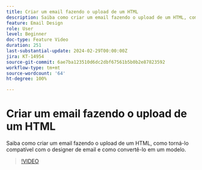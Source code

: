 ```yaml
---
title: Criar um email fazendo o upload de um HTML
description: Saiba como criar um email fazendo o upload de um HTML, como torná-lo compatível com o designer de email e como convertê-lo em um modelo.
feature: Email Design
role: User
level: Beginner
doc-type: Feature Video
duration: 251
last-substantial-update: 2024-02-29T00:00:00Z
jira: KT-14954
source-git-commit: 6ae7ba123510d6dc2dbf67561b5b0b2e87823592
workflow-type: tm+mt
source-wordcount: '64'
ht-degree: 100%

---
```



# Criar um email fazendo o upload de um HTML

Saiba como criar um email fazendo o upload de um HTML, como torná-lo compatível com o designer de email e como convertê-lo em um modelo.

>[!VIDEO](https://video.tv.adobe.com/v/3427633/?learn=on)
